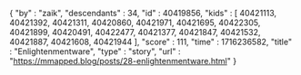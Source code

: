{
  "by" : "zaik",
  "descendants" : 34,
  "id" : 40419856,
  "kids" : [ 40421113, 40421392, 40421311, 40420860, 40421971, 40421695, 40422305, 40421899, 40420491, 40422477, 40421377, 40421847, 40421532, 40421887, 40421608, 40421944 ],
  "score" : 111,
  "time" : 1716236582,
  "title" : "Enlightenmentware",
  "type" : "story",
  "url" : "https://mmapped.blog/posts/28-enlightenmentware.html"
}

